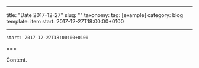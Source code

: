 
---
title: "Date 2017-12-27"
slug: ""
taxonomy:
tag: [example]
category: blog
template: item
start: 2017-12-27T18:00:00+0100

---

``start: 2017-12-27T18:00:00+0100``

===

Content.
